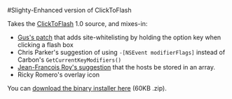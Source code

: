 #Slighty-Enhanced version of ClickToFlash

Takes the [ClickToFlash](http://code.google.com/p/clicktoflash/) 1.0 source, and mixes-in:

*  [Gus's patch](http://code.google.com/p/clicktoflash/issues/detail?id=10) that adds site-whitelisting by holding the option key when clicking a flash box
*  Chris Parker's suggestion of using `-[NSEvent modifierFlags]` instead of Carbon's `GetCurrentKeyModifiers()`
*  [Jean-Francois Roy's suggestion](https://twitter.com/jfroy/status/1150564777) that the hosts be stored in an array.
*  Ricky Romero's overlay icon

You can [download the binary installer here](http://s3.amazonaws.com/rentzsch/ClickToFlash%2Brentzsch-1.0.zip) (60KB .zip).